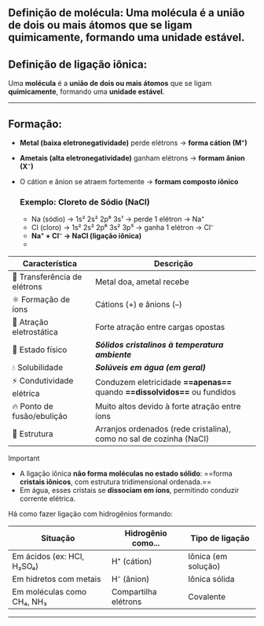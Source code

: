 ## Definição de molécula: Uma **molécula** é a **união de dois ou mais átomos** que se ligam **quimicamente**, formando uma **unidade estável**.


## Definição de ligação iônica:

Uma **molécula** é a **união de dois ou mais átomos** que se ligam **quimicamente**, formando uma **unidade estável**.

---
## Formação:

- **Metal (baixa eletronegatividade)** perde elétrons → **forma cátion (M⁺)**
- **Ametais (alta eletronegatividade)** ganham elétrons → **formam ânion (X⁻)**
- O cátion e ânion se atraem fortemente → **formam composto iônico**

	### **Exemplo: Cloreto de Sódio (NaCl)**	
	- Na (sódio) → 1s² 2s² 2p⁶ 3s¹ → perde 1 elétron → Na⁺
	- Cl (cloro) → 1s² 2s² 2p⁶ 3s² 3p⁵ → ganha 1 elétron → Cl⁻
	- **Na⁺ + Cl⁻ → NaCl (ligação iônica)**
	- 

| Característica               | Descrição                                                                   |
| ---------------------------- | --------------------------------------------------------------------------- |
| 🔄 Transferência de elétrons | Metal doa, ametal recebe                                                    |
| ⚛️ Formação de íons          | Cátions (+) e ânions (–)                                                    |
| 🧲 Atração eletrostática     | Forte atração entre cargas opostas                                          |
| 🧊 Estado físico             | ***Sólidos cristalinos à temperatura ambiente***                            |
| 💧 Solubilidade              | ***Solúveis em água (em geral)***                                           |
| ⚡ Condutividade elétrica     | Conduzem eletricidade **==apenas==** quando **==dissolvidos==** ou fundidos |
| 🔥 Ponto de fusão/ebulição   | Muito altos devido à forte atração entre íons                               |
| 💢 Estrutura                 | Arranjos ordenados (rede cristalina), como no sal de cozinha (NaCl)         |

> [!Important]
> - A ligação iônica **não forma moléculas no estado sólido**: ==forma **cristais iônicos**, com estrutura tridimensional ordenada.==
> - Em água, esses cristais se **dissociam em íons**, permitindo conduzir corrente elétrica.


Há como fazer ligação com hidrogênios formando:

| Situação                   | Hidrogênio como...   | Tipo de ligação     |
| -------------------------- | -------------------- | ------------------- |
| Em ácidos (ex: HCl, H₂SO₄) | H⁺ (cátion)          | Iônica (em solução) |
| Em hidretos com metais     | H⁻ (ânion)           | Iônica sólida       |
| Em moléculas como CH₄, NH₃ | Compartilha elétrons | Covalente           |

---
